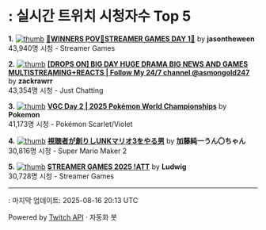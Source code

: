 # : 실시간 트위치 시청자수 Top 5

**1.** [![thumb](https://static-cdn.jtvnw.net/previews-ttv/live_user_jasontheween-320x180.jpg)](https://twitch.tv/jasontheween)
**[🔴WINNERS POV🔴STREAMER GAMES DAY 1🔴](https://twitch.tv/jasontheween)** by **jasontheween**<br>43,940명 시청  - Streamer Games

**2.** [![thumb](https://static-cdn.jtvnw.net/previews-ttv/live_user_zackrawrr-320x180.jpg)](https://twitch.tv/zackrawrr)
**[[DROPS ON] BIG DAY HUGE DRAMA BIG NEWS AND GAMES MULTISTREAMING+REACTS | Follow My 24/7 channel @asmongold247](https://twitch.tv/zackrawrr)** by **zackrawrr**<br>43,354명 시청  - Just Chatting

**3.** [![thumb](https://static-cdn.jtvnw.net/previews-ttv/live_user_pokemon-320x180.jpg)](https://twitch.tv/Pokemon)
**[VGC Day 2 | 2025 Pokémon World Championships](https://twitch.tv/Pokemon)** by **Pokemon**<br>41,173명 시청  - Pokémon Scarlet/Violet

**4.** [![thumb](https://static-cdn.jtvnw.net/previews-ttv/live_user_kato_junichi0817-320x180.jpg)](https://twitch.tv/加藤純一うん〇ちゃん)
**[視聴者が創りしUNKマリオ3をやる男](https://twitch.tv/加藤純一うん〇ちゃん)** by **加藤純一うん〇ちゃん**<br>30,816명 시청  - Super Mario Maker 2

**5.** [![thumb](https://static-cdn.jtvnw.net/previews-ttv/live_user_ludwig-320x180.jpg)](https://twitch.tv/Ludwig)
**[STREAMER GAMES 2025 !ATT](https://twitch.tv/Ludwig)** by **Ludwig**<br>30,728명 시청  - Streamer Games


---
: 마지막 업데이트: 2025-08-16 20:13 UTC

Powered by [Twitch API](https://dev.twitch.tv/docs/api/reference) · 자동화 봇